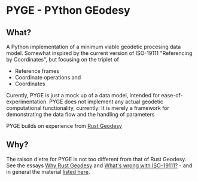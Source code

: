 # PYGE - PYthon GEodesy

## What?

A Python implementation of a minimum viable geodetic procesing data model. Somewhat inspired by the current version of ISO-19111 "Referencing by Coordinates", but focusing on the triplet of

- Reference frames
- Coordinate operations and
- Coordinates

Curently, PYGE is just a mock up of a data model, intended for ease-of-experimentation. PYGE does not implement any actual geodetic computational functionality, currently: It is merely a framework for demonstrating the data flow and the handling of parameters

PYGE builds on experience from [Rust Geodesy](https://github.com/busstoptaktik/geodesy)

## Why?

The raison d'etre for PYGE is not too different from that of Rust Geodesy. See the essays [Why Rust Geodesy](https://github.com/busstoptaktik/geodesy/blob/main/ruminations/004-rumination.md) and [What's wrong with ISO-19111?](https://github.com/busstoptaktik/geodesy/blob/main/ruminations/010-rumination.md) - and in general the material [listed here](https://github.com/busstoptaktik/geodesy/blob/main/ruminations/README.md).
